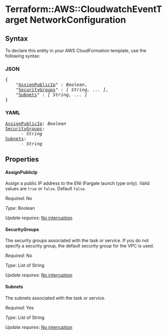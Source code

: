 # Terraform::AWS::CloudwatchEventTarget NetworkConfiguration

## Syntax

To declare this entity in your AWS CloudFormation template, use the following syntax:

### JSON

<pre>
{
    "<a href="#assignpublicip" title="AssignPublicIp">AssignPublicIp</a>" : <i>Boolean</i>,
    "<a href="#securitygroups" title="SecurityGroups">SecurityGroups</a>" : <i>[ String, ... ]</i>,
    "<a href="#subnets" title="Subnets">Subnets</a>" : <i>[ String, ... ]</i>
}
</pre>

### YAML

<pre>
<a href="#assignpublicip" title="AssignPublicIp">AssignPublicIp</a>: <i>Boolean</i>
<a href="#securitygroups" title="SecurityGroups">SecurityGroups</a>: <i>
      - String</i>
<a href="#subnets" title="Subnets">Subnets</a>: <i>
      - String</i>
</pre>

## Properties

#### AssignPublicIp

Assign a public IP address to the ENI (Fargate launch type only). Valid values are `true` or `false`. Default `false`.

_Required_: No

_Type_: Boolean

_Update requires_: [No interruption](https://docs.aws.amazon.com/AWSCloudFormation/latest/UserGuide/using-cfn-updating-stacks-update-behaviors.html#update-no-interrupt)

#### SecurityGroups

The security groups associated with the task or service. If you do not specify a security group, the default security group for the VPC is used.

_Required_: No

_Type_: List of String

_Update requires_: [No interruption](https://docs.aws.amazon.com/AWSCloudFormation/latest/UserGuide/using-cfn-updating-stacks-update-behaviors.html#update-no-interrupt)

#### Subnets

The subnets associated with the task or service.

_Required_: Yes

_Type_: List of String

_Update requires_: [No interruption](https://docs.aws.amazon.com/AWSCloudFormation/latest/UserGuide/using-cfn-updating-stacks-update-behaviors.html#update-no-interrupt)

